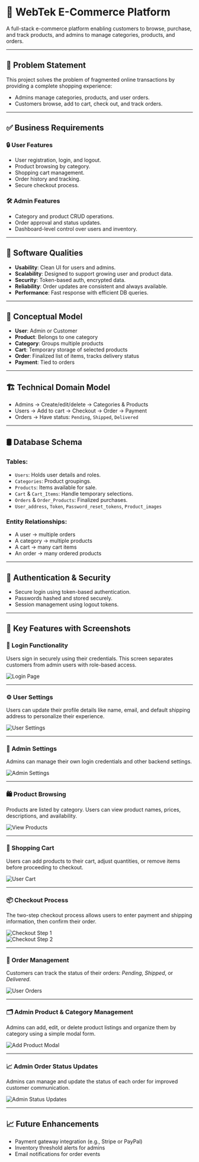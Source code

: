 # 🛒 WebTek E-Commerce Platform

A full-stack e-commerce platform enabling customers to browse, purchase, and track products, and admins to manage categories, products, and orders.

---

## 📌 Problem Statement

This project solves the problem of fragmented online transactions by providing a complete shopping experience:

- Admins manage categories, products, and user orders.
- Customers browse, add to cart, check out, and track orders.

---

## ✅ Business Requirements

### 🔒 User Features

- User registration, login, and logout.
- Product browsing by category.
- Shopping cart management.
- Order history and tracking.
- Secure checkout process.

### 🛠️ Admin Features

- Category and product CRUD operations.
- Order approval and status updates.
- Dashboard-level control over users and inventory.

---

## 🧩 Software Qualities

- **Usability**: Clean UI for users and admins.
- **Scalability**: Designed to support growing user and product data.
- **Security**: Token-based auth, encrypted data.
- **Reliability**: Order updates are consistent and always available.
- **Performance**: Fast response with efficient DB queries.

---

## 🧠 Conceptual Model

- **User**: Admin or Customer
- **Product**: Belongs to one category
- **Category**: Groups multiple products
- **Cart**: Temporary storage of selected products
- **Order**: Finalized list of items, tracks delivery status
- **Payment**: Tied to orders

---

## 🏗️ Technical Domain Model

- Admins → Create/edit/delete → Categories & Products  
- Users → Add to cart → Checkout → Order → Payment  
- Orders → Have status: `Pending`, `Shipped`, `Delivered`

---

## 🛢️ Database Schema

### Tables:

- `Users`: Holds user details and roles.
- `Categories`: Product groupings.
- `Products`: Items available for sale.
- `Cart` & `Cart_Items`: Handle temporary selections.
- `Orders` & `Order_Products`: Finalized purchases.
- `User_address`, `Token`, `Password_reset_tokens`, `Product_images`

### Entity Relationships:

- A user → multiple orders  
- A category → multiple products  
- A cart → many cart items  
- An order → many ordered products

---

## 🔐 Authentication & Security

- Secure login using token-based authentication.
- Passwords hashed and stored securely.
- Session management using logout tokens.

---

## 🌟 Key Features with Screenshots

### 🔐 Login Functionality

Users sign in securely using their credentials. This screen separates customers from admin users with role-based access.

![Login Page](./assets/login_page.png)

---

### ⚙️ User Settings

Users can update their profile details like name, email, and default shipping address to personalize their experience.

![User Settings](./assets/User_Settings.png)

---

### 🧍 Admin Settings

Admins can manage their own login credentials and other backend settings.

![Admin Settings](./assets/admin_settings.png)

---

### 🛍️ Product Browsing

Products are listed by category. Users can view product names, prices, descriptions, and availability.

![View Products](./assets/view_products.png)

---

### 🛒 Shopping Cart

Users can add products to their cart, adjust quantities, or remove items before proceeding to checkout.

![User Cart](./assets/User_cart.png)

---

### 📦 Checkout Process

The two-step checkout process allows users to enter payment and shipping information, then confirm their order.

![Checkout Step 1](./assets/User_Checkout.png)  
![Checkout Step 2](./assets/User_Checkout2.png)

---

### 🧾 Order Management

Customers can track the status of their orders: *Pending*, *Shipped*, or *Delivered*.

![User Orders](./assets/User_orders.png)

---

### 🗂️ Admin Product & Category Management

Admins can add, edit, or delete product listings and organize them by category using a simple modal form.

![Add Product Modal](./assets/add_product.png)

---

### 📈 Admin Order Status Updates

Admins can manage and update the status of each order for improved customer communication.

![Admin Status Updates](./assets/admin_status_updates.png)

---

## 📈 Future Enhancements

- Payment gateway integration (e.g., Stripe or PayPal)
- Inventory threshold alerts for admins
- Email notifications for order events
  

